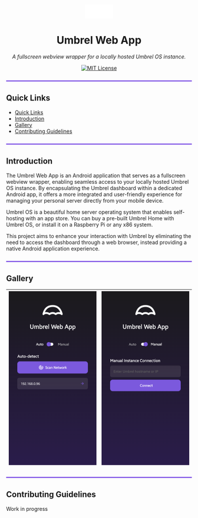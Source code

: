 <div id="top">

  <p align="center">
    <img src="https://raw.githubusercontent.com/beecho01/umbrel-web-app/refs/heads/main/docs/assets/svg/umbrel-logo.svg" alt="Umbrel Logo" width="15%">
  </p>

  <h1 align="center">Umbrel Web App</h1>

  <p align="center">
    <em>A fullscreen webview wrapper for a locally hosted Umbrel OS instance.</em>
  </p>

  <p align="center">
    <a href="https://opensource.org/license/mit/">
      <img src="https://img.shields.io/github/license/beecho01/umbrel-web-app?logo=opensourceinitiative&style=for-the-badge&logoColor=white&label=License&color=8257e6" alt="MIT License">
    </a>
  </p>

</div>

<img src="https://raw.githubusercontent.com/beecho01/umbrel-web-app/refs/heads/main/docs/assets/svg/line.svg" alt="line break" width="100%" height="3px">

## Quick Links

- [Quick Links](#quick-links)
- [Introduction](#introduction)
- [Gallery](#gallery)
- [Contributing Guidelines](#contributing-guidelines)

<img src="https://raw.githubusercontent.com/beecho01/umbrel-web-app/refs/heads/main/docs/assets/svg/line.svg" alt="line break" width="100%" height="3px">

## Introduction

The Umbrel Web App is an Android application that serves as a fullscreen webview wrapper, enabling seamless access to your locally hosted Umbrel OS instance. By encapsulating the Umbrel dashboard within a dedicated Android app, it offers a more integrated and user-friendly experience for managing your personal server directly from your mobile device.

Umbrel OS is a beautiful home server operating system that enables self-hosting with an app store. You can buy a pre-built Umbrel Home with Umbrel OS, or install it on a Raspberry Pi or any x86 system. 

This project aims to enhance your interaction with Umbrel by eliminating the need to access the dashboard through a web browser, instead providing a native Android application experience.

<img src="https://raw.githubusercontent.com/beecho01/umbrel-web-app/refs/heads/main/docs/assets/svg/line.svg" alt="line break" width="100%" height="3px">

## Gallery

| <img src="https://raw.githubusercontent.com/beecho01/umbrel-web-app/refs/heads/main/docs/assets/Screenshot_20250218_191251_Expo%20Go.png"> | <img src="https://raw.githubusercontent.com/beecho01/umbrel-web-app/refs/heads/main/docs/assets/Screenshot_20250218_191256_Expo%20Go.png" > |
| --- | --- |

<img src="https://raw.githubusercontent.com/beecho01/umbrel-web-app/refs/heads/main/docs/assets/svg/line.svg" alt="line break" width="100%" height="3px">

## Contributing Guidelines

Work in progress
